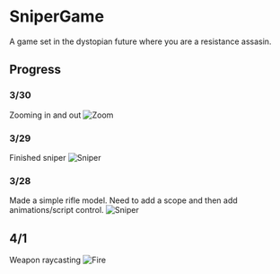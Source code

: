 # SniperGame

A game set in the dystopian future where you are a resistance assasin. 

## Progress

### 3/30
Zooming in and out
![Zoom](Assets/Resources/Images/zoom.gif "zoom")

### 3/29
Finished sniper
![Sniper](Assets/Resources/Images/sniperFinished.PNG "sniper")

### 3/28
Made a simple rifle model. Need to add a scope and then add animations/script control.
![Sniper](Assets/Resources/Images/sniper.PNG "sniper")

## 4/1 
Weapon raycasting
![Fire](Assets/Resources/Images/fire.gif "fire")

